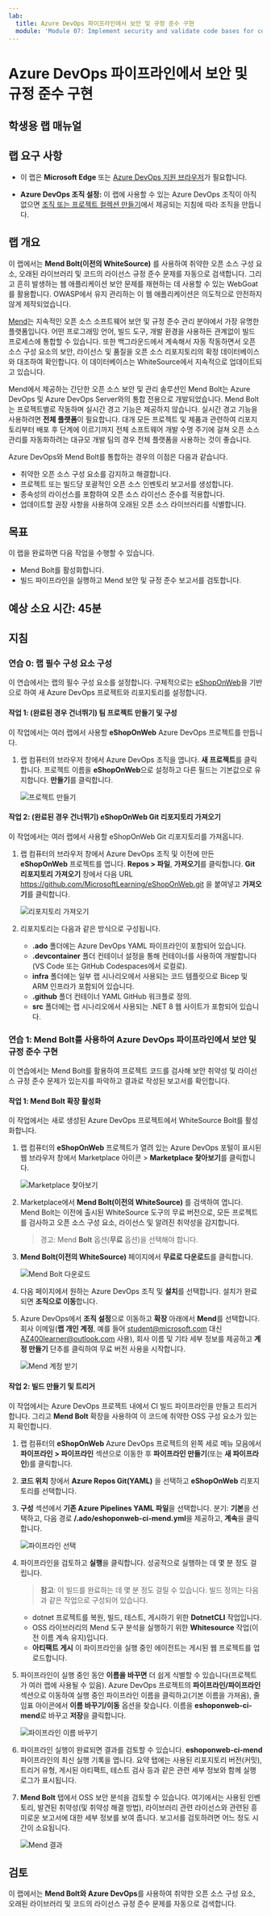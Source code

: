 ```yaml
---
lab:
  title: Azure DevOps 파이프라인에서 보안 및 규정 준수 구현
  module: 'Module 07: Implement security and validate code bases for compliance'
---
```


# Azure DevOps 파이프라인에서 보안 및 규정 준수 구현

## 학생용 랩 매뉴얼

## 랩 요구 사항

- 이 랩은 **Microsoft Edge** 또는 [Azure DevOps 지원 브라우저](https://learn.microsoft.com/azure/devops/server/compatibility)가 필요합니다.

- **Azure DevOps 조직 설정:** 이 랩에 사용할 수 있는 Azure DevOps 조직이 아직 없으면 [조직 또는 프로젝트 컬렉션 만들기](https://learn.microsoft.com/azure/devops/organizations/accounts/create-organization)에서 제공되는 지침에 따라 조직을 만듭니다.

## 랩 개요

이 랩에서는 **Mend Bolt(이전의 WhiteSource)** 를 사용하여 취약한 오픈 소스 구성 요소, 오래된 라이브러리 및 코드의 라이선스 규정 준수 문제를 자동으로 검색합니다. 그리고 흔히 발생하는 웹 애플리케이션 보안 문제를 재현하는 데 사용할 수 있는 WebGoat를 활용합니다. OWASP에서 유지 관리하는 이 웹 애플리케이션은 의도적으로 안전하지 않게 제작되었습니다.

[Mend](https://www.mend.io/)는 지속적인 오픈 소스 소프트웨어 보안 및 규정 준수 관리 분야에서 가장 유명한 플랫폼입니다. 어떤 프로그래밍 언어, 빌드 도구, 개발 환경을 사용하든 관계없이 빌드 프로세스에 통합할 수 있습니다. 또한 백그라운드에서 계속해서 자동 작동하면서 오픈 소스 구성 요소의 보안, 라이선스 및 품질을 오픈 소스 리포지토리의 확정 데이터베이스와 대조하여 확인합니다. 이 데이터베이스는 WhiteSource에서 지속적으로 업데이트되고 있습니다.

Mend에서 제공하는 간단한 오픈 소스 보안 및 관리 솔루션인 Mend Bolt는 Azure DevOps 및 Azure DevOps Server와의 통합 전용으로 개발되었습니다. Mend Bolt는 프로젝트별로 작동하며 실시간 경고 기능은 제공하지 않습니다. 실시간 경고 기능을 사용하려면 **전체 플랫폼**이 필요합니다. 대개 모든 프로젝트 및 제품과 관련하여 리포지토리부터 배포 후 단계에 이르기까지 전체 소프트웨어 개발 수명 주기에 걸쳐 오픈 소스 관리를 자동화하려는 대규모 개발 팀의 경우 전체 플랫폼을 사용하는 것이 좋습니다.

Azure DevOps와 Mend Bolt를 통합하는 경우의 이점은 다음과 같습니다.

- 취약한 오픈 소스 구성 요소를 감지하고 해결합니다.
- 프로젝트 또는 빌드당 포괄적인 오픈 소스 인벤토리 보고서를 생성합니다.
- 종속성의 라이선스를 포함하여 오픈 소스 라이선스 준수를 적용합니다.
- 업데이트할 권장 사항을 사용하여 오래된 오픈 소스 라이브러리를 식별합니다.

## 목표

이 랩을 완료하면 다음 작업을 수행할 수 있습니다.

- Mend Bolt를 활성화합니다.
- 빌드 파이프라인을 실행하고 Mend 보안 및 규정 준수 보고서를 검토합니다.

## 예상 소요 시간: 45분

## 지침

### 연습 0: 랩 필수 구성 요소 구성

이 연습에서는 랩의 필수 구성 요소를 설정합니다. 구체적으로는 [eShopOnWeb](https://github.com/MicrosoftLearning/eShopOnWeb)을 기반으로 하여 새 Azure DevOps 프로젝트와 리포지토리를 설정합니다.

#### 작업 1: (완료된 경우 건너뛰기) 팀 프로젝트 만들기 및 구성

이 작업에서는 여러 랩에서 사용할 **eShopOnWeb** Azure DevOps 프로젝트를 만듭니다.

1. 랩 컴퓨터의 브라우저 창에서 Azure DevOps 조직을 엽니다. **새 프로젝트**를 클릭합니다. 프로젝트 이름을 **eShopOnWeb**으로 설정하고 다른 필드는 기본값으로 유지합니다. **만들기**를 클릭합니다.

    ![프로젝트 만들기](images/create-project.png)

#### 작업 2: (완료된 경우 건너뛰기) eShopOnWeb Git 리포지토리 가져오기

이 작업에서는 여러 랩에서 사용할 eShopOnWeb Git 리포지토리를 가져옵니다.

1. 랩 컴퓨터의 브라우저 창에서 Azure DevOps 조직 및 이전에 만든 **eShopOnWeb** 프로젝트를 엽니다. **Repos > 파일**, **가져오기**를 클릭합니다. **Git 리포지토리 가져오기** 창에서 다음 URL <https://github.com/MicrosoftLearning/eShopOnWeb.git> 을 붙여넣고 **가져오기**를 클릭합니다.

    ![리포지토리 가져오기](images/import-repo.png)

1. 리포지토리는 다음과 같은 방식으로 구성됩니다.
    - **.ado** 폴더에는 Azure DevOps YAML 파이프라인이 포함되어 있습니다.
    - **.devcontainer** 폴더 컨테이너 설정을 통해 컨테이너를 사용하여 개발합니다(VS Code 또는 GitHub Codespaces에서 로컬로).
    - **infra** 폴더에는 일부 랩 시나리오에서 사용되는 코드 템플릿으로 Bicep 및 ARM 인프라가 포함되어 있습니다.
    - **.github** 폴더 컨테이너 YAML GitHub 워크플로 정의.
    - **src** 폴더에는 랩 시나리오에서 사용되는 .NET 8 웹 사이트가 포함되어 있습니다.

### 연습 1: Mend Bolt를 사용하여 Azure DevOps 파이프라인에서 보안 및 규정 준수 구현

이 연습에서는 Mend Bolt를 활용하여 프로젝트 코드를 검사해 보안 취약성 및 라이선스 규정 준수 문제가 있는지를 파악하고 결과로 작성된 보고서를 확인합니다.

#### 작업 1: Mend Bolt 확장 활성화

이 작업에서는 새로 생성된 Azure DevOps 프로젝트에서 WhiteSource Bolt를 활성화합니다.

1. 랩 컴퓨터의 **eShopOnWeb** 프로젝트가 열려 있는 Azure DevOps 포털이 표시된 웹 브라우저 창에서 Marketplace 아이콘 > **Marketplace 찾아보기**를 클릭합니다.

    ![Marketplace 찾아보기](images/browse-marketplace.png)

1. Marketplace에서 **Mend Bolt(이전의 WhiteSource)** 를 검색하여 엽니다. Mend Bolt는 이전에 출시된 WhiteSource 도구의 무료 버전으로, 모든 프로젝트를 검사하고 오픈 소스 구성 요소, 라이선스 및 알려진 취약성을 감지합니다.

    > 경고: Mend **Bolt** 옵션(**무료** 옵션)을 선택해야 합니다.

1. **Mend Bolt(이전의 WhiteSource)** 페이지에서 **무료로 다운로드**를 클릭합니다.

    ![Mend Bolt 다운로드](images/mend-bolt.png)

1. 다음 페이지에서 원하는 Azure DevOps 조직 및 **설치**를 선택합니다. 설치가 완료되면 **조직으로 이동**합니다.

1. Azure DevOps에서 **조직 설정**으로 이동하고 **확장** 아래에서 **Mend**를 선택합니다. 회사 이메일(**랩 개인 계정**, 예를 들어 <student@microsoft.com> 대신 <AZ400learner@outlook.com> 사용), 회사 이름 및 기타 세부 정보를 제공하고 **계정 만들기** 단추를 클릭하여 무료 버전 사용을 시작합니다.

    ![Mend 계정 받기](images/mend-account.png)

#### 작업 2: 빌드 만들기 및 트리거

이 작업에서는 Azure DevOps 프로젝트 내에서 CI 빌드 파이프라인을 만들고 트리거합니다. 그리고 **Mend Bolt** 확장을 사용하여 이 코드에 취약한 OSS 구성 요소가 있는지 확인합니다.

1. 랩 컴퓨터의 **eShopOnWeb** Azure DevOps 프로젝트의 왼쪽 세로 메뉴 모음에서 **파이프라인 > 파이프라인** 섹션으로 이동한 후 **파이프라인 만들기**(또는 **새 파이프라인**)를 클릭합니다.

1. **코드 위치** 창에서 **Azure Repos Git(YAML)** 을 선택하고 **eShopOnWeb** 리포지토리를 선택합니다.

1. **구성** 섹션에서 **기존 Azure Pipelines YAML 파일**을 선택합니다. 분기: **기본**을 선택하고, 다음 경로 **/.ado/eshoponweb-ci-mend.yml**을 제공하고, **계속**을 클릭합니다.

    ![파이프라인 선택](images/select-pipeline.png)

1. 파이프라인을 검토하고 **실행**을 클릭합니다. 성공적으로 실행하는 데 몇 분 정도 걸립니다.
    > **참고**: 이 빌드를 완료하는 데 몇 분 정도 걸릴 수 있습니다. 빌드 정의는 다음과 같은 작업으로 구성되어 있습니다.
    - dotnet 프로젝트를 복원, 빌드, 테스트, 게시하기 위한 **DotnetCLI** 작업입니다.
    - OSS 라이브러리의 Mend 도구 분석을 실행하기 위한 **Whitesource** 작업(이전 이름 계속 유지)입니다.
    - **아티팩트 게시** 이 파이프라인을 실행 중인 에이전트는 게시된 웹 프로젝트를 업로드합니다.

1. 파이프라인이 실행 중인 동안 **이름을 바꾸면** 더 쉽게 식별할 수 있습니다(프로젝트가 여러 랩에 사용될 수 있음). Azure DevOps 프로젝트의 **파이프라인/파이프라인** 섹션으로 이동하여 실행 중인 파이프라인 이름을 클릭하고(기본 이름을 가져옴), 줄임표 아이콘에서 **이름 바꾸기/이동** 옵션을 찾습니다. 이름을 **eshoponweb-ci-mend**로 바꾸고 **저장**을 클릭합니다.

    ![파이프라인 이름 바꾸기](images/rename-pipeline.png)

1. 파이프라인 실행이 완료되면 결과를 검토할 수 있습니다. **eshoponweb-ci-mend** 파이프라인의 최신 실행 기록을 엽니다. 요약 탭에는 사용된 리포지토리 버전(커밋), 트리거 유형, 게시된 아티팩트, 테스트 검사 등과 같은 관련 세부 정보와 함께 실행 로그가 표시됩니다.

1. **Mend Bolt** 탭에서 OSS 보안 분석을 검토할 수 있습니다. 여기에서는 사용된 인벤토리, 발견된 취약성(및 취약성 해결 방법), 라이브러리 관련 라이선스와 관련된 흥미로운 보고서에 대한 세부 정보를 보여 줍니다. 보고서를 검토하려면 어느 정도 시간이 소요됩니다.

    ![Mend 결과](images/mend-results.png)

## 검토

이 랩에서는 **Mend Bolt와 Azure DevOps**를 사용하여 취약한 오픈 소스 구성 요소, 오래된 라이브러리 및 코드의 라이선스 규정 준수 문제를 자동으로 검색합니다.
